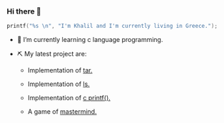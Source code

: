 ### Hi there 👋
```c
printf("%s \n", "I'm Khalil and I'm currently living in Greece.");
```

- 🌱 I’m currently learning c language programming.
- :pick: My latest project are:

     - Implementation of [tar.](https://github.com/Pbotsaris/my_tar)

     - Implementation of [ls.](https://github.com/khalilmasri/my_ls)

     - Implementation of [c printf().](https://github.com/khalilmasri/my_printf)

     - A game of [mastermind.](https://github.com/khalilmasri/my_mastermind)
